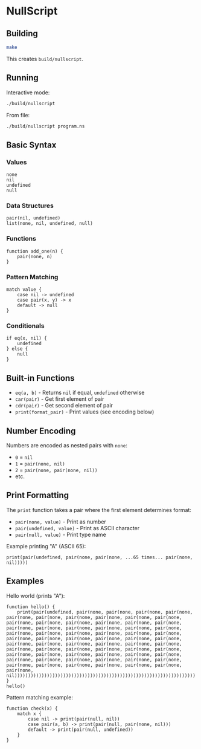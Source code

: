 # NullScript

## Building

```bash
make
```

This creates `build/nullscript`.

## Running

Interactive mode:
```bash
./build/nullscript
```

From file:
```bash
./build/nullscript program.ns
```

## Basic Syntax

### Values
```
none
nil
undefined
null
```

### Data Structures
```
pair(nil, undefined)
list(none, nil, undefined, null)
```

### Functions
```
function add_one(n) {
    pair(none, n)
}
```

### Pattern Matching
```
match value {
    case nil -> undefined
    case pair(x, y) -> x
    default -> null
}
```

### Conditionals
```
if eq(x, nil) {
    undefined
} else {
    null
}
```

## Built-in Functions

- `eq(a, b)` - Returns `nil` if equal, `undefined` otherwise
- `car(pair)` - Get first element of pair
- `cdr(pair)` - Get second element of pair
- `print(format_pair)` - Print values (see encoding below)

## Number Encoding

Numbers are encoded as nested pairs with `none`:
- `0` = `nil`
- `1` = `pair(none, nil)`
- `2` = `pair(none, pair(none, nil))`
- etc.

## Print Formatting

The `print` function takes a pair where the first element determines format:

- `pair(none, value)` - Print as number
- `pair(undefined, value)` - Print as ASCII character
- `pair(null, value)` - Print type name

Example printing "A" (ASCII 65):
```
print(pair(undefined, pair(none, pair(none, ...65 times... pair(none, nil)))))
```

## Examples

Hello world (prints "A"):
```
function hello() {
    print(pair(undefined, pair(none, pair(none, pair(none, pair(none, pair(none, pair(none, pair(none, pair(none, pair(none, pair(none, pair(none, pair(none, pair(none, pair(none, pair(none, pair(none, pair(none, pair(none, pair(none, pair(none, pair(none, pair(none, pair(none, pair(none, pair(none, pair(none, pair(none, pair(none, pair(none, pair(none, pair(none, pair(none, pair(none, pair(none, pair(none, pair(none, pair(none, pair(none, pair(none, pair(none, pair(none, pair(none, pair(none, pair(none, pair(none, pair(none, pair(none, pair(none, pair(none, pair(none, pair(none, pair(none, pair(none, pair(none, pair(none, pair(none, pair(none, pair(none, pair(none, pair(none, pair(none, pair(none, pair(none, pair(none, pair(none, nil)))))))))))))))))))))))))))))))))))))))))))))))))))))))))))))))))))
}
hello()
```

Pattern matching example:
```
function check(x) {
    match x {
        case nil -> print(pair(null, nil))
        case pair(a, b) -> print(pair(null, pair(none, nil)))
        default -> print(pair(null, undefined))
    }
}
